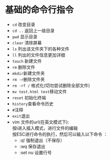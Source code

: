 # 基础的命令行指令

- `cd` 改变目录
- `cd ..` 返回上一级目录
- `pwd` 显示目录
- `clear` 清除屏幕
- `ls` 列出该文件夹下的各种文件
- `ll` 列出的文件信息更加详细
- `touch` 新建文件
- `rm` 删除文件
- `mkdir`新建文件夹
- `rm -r`删除文件夹
- `rm -rf /` 格式化(切勿尝试删除全部文件)
- `mv test.html test`移动文件
- `reset` 初始化终端
- `history`查看命令历史
- `#`注释
- `exit`退出
- vim 文件的url(在英文模式下):  
  按i进入插入模式，进行文件的编辑  
  按ESC进行命令的执行，然后可以输入以下命令
  ：  
  - :q! 强制退出（不保存）  
  - :wq 保存退出  
  - :set nu 设置行号
